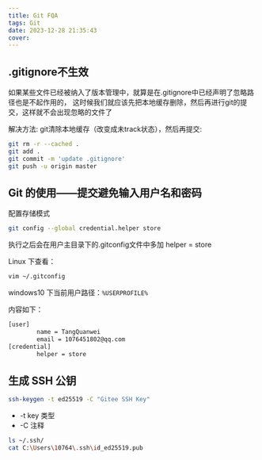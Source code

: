 ```yaml
---
title: Git FQA
tags: Git 
date: 2023-12-28 21:35:43
cover:
---
```


## .gitignore不生效

如果某些文件已经被纳入了版本管理中，就算是在.gitignore中已经声明了忽略路径也是不起作用的，
这时候我们就应该先把本地缓存删除，然后再进行git的提交，这样就不会出现忽略的文件了

解决方法: git清除本地缓存（改变成未track状态），然后再提交:

```bash
git rm -r --cached .
git add .
git commit -m 'update .gitignore'
git push -u origin master
```

## Git 的使用——提交避免输入用户名和密码

配置存储模式

```bash
git config --global credential.helper store
```

执行之后会在用户主目录下的.gitconfig文件中多加 helper = store

Linux 下查看：

```bash
vim ~/.gitconfig
```

windows10 下当前用户路径：`%USERPROFILE%`

内容如下：

```bash
[user]
        name = TangQuanwei
        email = 1076451802@qq.com
[credential]
        helper = store
```

## 生成 SSH 公钥

```bash
ssh-keygen -t ed25519 -C "Gitee SSH Key"
```

- -t key 类型
- -C 注释

```bash
ls ~/.ssh/
cat C:\Users\10764\.ssh\id_ed25519.pub
```
